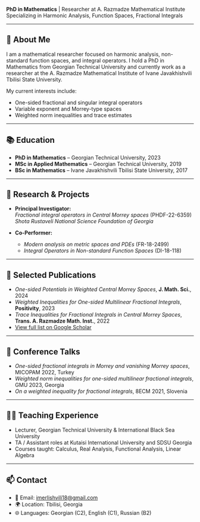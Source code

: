 **PhD in Mathematics** | Researcher at A. Razmadze Mathematical Institute  
Specializing in Harmonic Analysis, Function Spaces, Fractional Integrals

---

## 🔬 About Me

I am a mathematical researcher focused on harmonic analysis, non-standard function spaces, and integral operators. I hold a PhD in Mathematics from Georgian Technical University and currently work as a researcher at the A. Razmadze Mathematical Institute of Ivane Javakhishvili Tbilisi State University.

My current interests include:
- One-sided fractional and singular integral operators
- Variable exponent and Morrey-type spaces
- Weighted norm inequalities and trace estimates

---

## 📚 Education

- **PhD in Mathematics** – Georgian Technical University, 2023  
- **MSc in Applied Mathematics** – Georgian Technical University, 2019  
- **BSc in Mathematics** – Ivane Javakhishvili Tbilisi State University, 2017  

---

## 🧪 Research & Projects

- **Principal Investigator:**  
  *Fractional integral operators in Central Morrey spaces* (PHDF-22-6359)  
  *Shota Rustaveli National Science Foundation of Georgia*

- **Co-Performer:**  
  - *Modern analysis on metric spaces and PDEs* (FR-18-2499)  
  - *Integral Operators in Non-standard Function Spaces* (DI-18-118)

---

## 📝 Selected Publications

- *One-sided Potentials in Weighted Central Morrey Spaces*, **J. Math. Sci.**, 2024  
- *Weighted Inequalities for One-sided Multilinear Fractional Integrals*, **Positivity**, 2023  
- *Trace Inequalities for Fractional Integrals in Central Morrey Spaces*, **Trans. A. Razmadze Math. Inst.**, 2022  
- [View full list on Google Scholar](https://scholar.google.com/)

---

## 🎤 Conference Talks

- *One-sided fractional integrals in Morrey and vanishing Morrey spaces*, MICOPAM 2022, Turkey  
- *Weighted norm inequalities for one-sided multilinear fractional integrals*, GMU 2023, Georgia  
- *On a weighted inequality for fractional integrals*, 8ECM 2021, Slovenia  

---

## 👨‍🏫 Teaching Experience

- Lecturer, Georgian Technical University & International Black Sea University  
- TA / Assistant roles at Kutaisi International University and SDSU Georgia  
- Courses taught: Calculus, Real Analysis, Functional Analysis, Linear Algebra

---

## 📫 Contact

- 📧 Email: imerlishvili18@gmail.com  
- 🌍 Location: Tbilisi, Georgia  
- 🌐 Languages: Georgian (C2), English (C1), Russian (B2)
